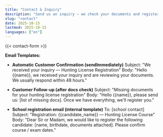 ```yaml
---
title: "Contact & Inquiry"
description: "Send us an inquiry — we check your documents and register you with a hunting school."
slug: "contact"
date: 2025-10-15
lastmod: 2025-10-15
languages: ["en"]
---
```


{{< contact-form >}}

**Email Templates:**

- **Automatic Customer Confirmation (sendImmediately)**
  Subject: "We received your inquiry — Hunting License Registration"
  Body: "Hello {{name}}, we received your inquiry and are reviewing your documents. We usually respond within 48 hours."

- **Customer Follow-up (after docs check)**
  Subject: "Missing documents for your hunting license registration"
  Body: "Hello {{name}}, please send us: [list of missing docs]. Once we have everything, we'll register you."

- **School registration email (internal template)**
  To: [school contact]
  Subject: "Registration: {{candidate_name}} — Hunting License Course"
  Body: "Dear Sir or Madam, we would like to register the following candidate: [name, birthdate, documents attached]. Please confirm course / exam dates."
